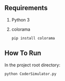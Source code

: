 ## Requirements
1. Python 3
1. colorama

    `pip install colorama`

## How To Run
In the project root directory:

`python CoderSimulator.py`